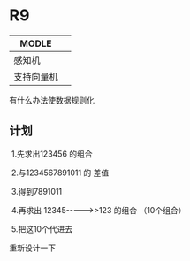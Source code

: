 # R9

| MODLE      |      |
| ---------- | ---- |
| 感知机     |      |
| 支持向量机 |      |

有什么办法使数据规则化

## 计划

​		1.先求出123456 的组合

​		2.与1234567891011 的 差值

​		3.得到7891011

​		4.再求出 12345----->>123 的组合 （10个组合）

​		5.把这10个代进去

重新设计一下